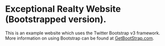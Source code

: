 # Exceptional Realty Website (Bootstrapped version).

This is an example website which uses the Twitter Bootstrap
v3 framework. More information on using Bootstrap can be 
found at [GetBootStrap.com](http://getbootstrap.com).